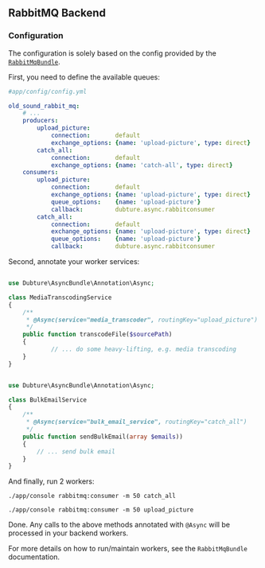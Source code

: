 ## RabbitMQ Backend

### Configuration

The configuration is solely based on the config provided by the [`RabbitMqBundle`](https://github.com/videlalvaro/RabbitMqBundle).

First, you need to define the available queues:


```yml
#app/config/config.yml

old_sound_rabbit_mq:
    # ...
    producers:
        upload_picture:
            connection:       default
            exchange_options: {name: 'upload-picture', type: direct}
        catch_all:
            connection:       default
            exchange_options: {name: 'catch-all', type: direct}
    consumers:
        upload_picture:
            connection:       default
            exchange_options: {name: 'upload-picture', type: direct}
            queue_options:    {name: 'upload-picture'}
            callback:         dubture.async.rabbitconsumer
        catch_all:
            connection:       default
            exchange_options: {name: 'upload-picture', type: direct}
            queue_options:    {name: 'upload-picture'}
            callback:         dubture.async.rabbitconsumer
```

Second, annotate your worker services:

```php

use Dubture\AsyncBundle\Annotation\Async;

class MediaTranscodingService
{
    /**
     * @Async(service="media_transcoder", routingKey="upload_picture")
     */
    public function transcodeFile($sourcePath)
    {
            // ... do some heavy-lifting, e.g. media transcoding
    }
}
```


```php

use Dubture\AsyncBundle\Annotation\Async;

class BulkEmailService
{
    /**
     * @Async(service="bulk_email_service", routingKey="catch_all")
     */
    public function sendBulkEmail(array $emails))
    {
        // ... send bulk email
    }
}
```

And finally, run 2 workers:


`./app/console rabbitmq:consumer -m 50 catch_all`

`./app/console rabbitmq:consumer -m 50 upload_picture`


Done. Any calls to the above methods annotated with `@Async` will be processed in your
backend workers.


For more details on how to run/maintain workers, see the `RabbitMqBundle` documentation.